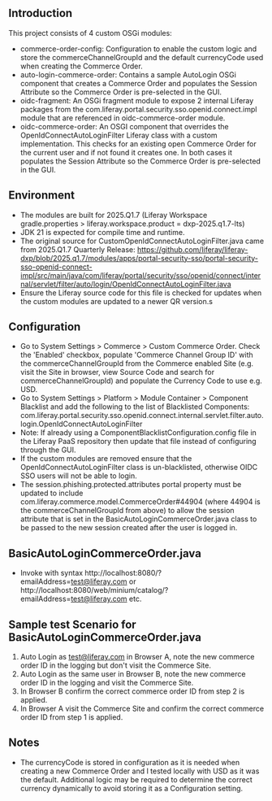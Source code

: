 ## Introduction ##
This project consists of 4 custom OSGi modules: 
- commerce-order-config: Configuration to enable the custom logic and store the commerceChannelGroupId and the default currencyCode used when creating the Commerce Order.
- auto-login-commerce-order: Contains a sample AutoLogin OSGi component that creates a Commerce Order and populates the Session Attribute so the Commerce Order is pre-selected in the GUI.
- oidc-fragment: An OSGi fragment module to expose 2 internal Liferay packages from the com.liferay.portal.security.sso.openid.connect.impl module that are referenced in oidc-commerce-order module.
- oidc-commerce-order: An OSGI component that overrides the OpenIdConnectAutoLoginFilter Liferay class with a custom implementation. This checks for an existing open Commerce Order for the current user and if not found it creates one. In both cases it populates the Session Attribute so the Commerce Order is pre-selected in the GUI.

## Environment ##
- The modules are built for 2025.Q1.7 (Liferay Workspace gradle.properties > liferay.workspace.product = dxp-2025.q1.7-lts)
- JDK 21 is expected for compile time and runtime.
- The original source for CustomOpenIdConnectAutoLoginFilter.java came from 2025.Q1.7 Quarterly Release: https://github.com/liferay/liferay-dxp/blob/2025.q1.7/modules/apps/portal-security-sso/portal-security-sso-openid-connect-impl/src/main/java/com/liferay/portal/security/sso/openid/connect/internal/servlet/filter/auto/login/OpenIdConnectAutoLoginFilter.java
- Ensure the Liferay source code for this file is checked for updates when the custom modules are updated to a newer QR version.s

## Configuration ##
- Go to System Settings > Commerce > Custom Commerce Order. Check the 'Enabled' checkbox, populate 'Commerce Channel Group ID' with the commerceChannelGroupId from the Commerce enabled Site (e.g. visit the Site in browser, view Source Code and search for commerceChannelGroupId) and populate the Currency Code to use e.g. USD.
- Go to System Settings > Platform > Module Container > Component Blacklist and add the following to the list of Blacklisted Components: com.liferay.portal.security.sso.openid.connect.internal.servlet.filter.auto.login.OpenIdConnectAutoLoginFilter
- Note: If already using a ComponentBlacklistConfiguration.config file in the Liferay PaaS repository then update that file instead of configuring through the GUI.
- If the custom modules are removed ensure that the OpenIdConnectAutoLoginFilter class is un-blacklisted, otherwise OIDC SSO users will not be able to login.
- The session.phishing.protected.attributes portal property must be updated to include com.liferay.commerce.model.CommerceOrder#44904 (where 44904 is the commerceChannelGroupId from above) to allow the session attribute that is set in the BasicAutoLoginCommerceOrder.java class to be passed to the new session created after the user is logged in.

## BasicAutoLoginCommerceOrder.java ##
- Invoke with syntax http://localhost:8080/?emailAddress=test@liferay.com or http://localhost:8080/web/minium/catalog/?emailAddress=test@liferay.com etc.

## Sample test Scenario for BasicAutoLoginCommerceOrder.java ##
1. Auto Login as test@liferay.com in Browser A, note the new commerce order ID in the logging but don't visit the Commerce Site.
2. Auto Login as the same user in Browser B, note the new commerce order ID in the logging and visit the Commerce Site.
3. In Browser B confirm the correct commerce order ID from step 2 is applied.
4. In Browser A visit the Commerce Site and confirm the correct commerce order ID from step 1 is applied.

## Notes ##
- The currencyCode is stored in configuration as it is needed when creating a new Commerce Order and I tested locally with USD as it was the default. Additional logic may be required to determine the correct currency dynamically to avoid storing it as a Configuration setting.
